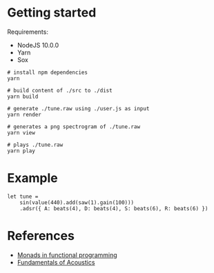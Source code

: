 # Getting started

Requirements:

* NodeJS 10.0.0
* Yarn
* Sox

```
# install npm dependencies
yarn

# build content of ./src to ./dist
yarn build

# generate ./tune.raw using ./user.js as input
yarn render

# generates a png spectrogram of ./tune.raw
yarn view

# plays ./tune.raw
yarn play
```

# Example

```
let tune = 
    sin(value(440).add(saw(1).gain(100)))
    .adsr({ A: beats(4), D: beats(4), S: beats(6), R: beats(6) })
```

# References

* [Monads in functional programming](https://en.wikipedia.org/wiki/Monad_(functional_programming))
* [Fundamentals of Acoustics](https://www.amazon.com/Fundamentals-Acoustics-Lawrence-Kinsler/dp/0471847895)

